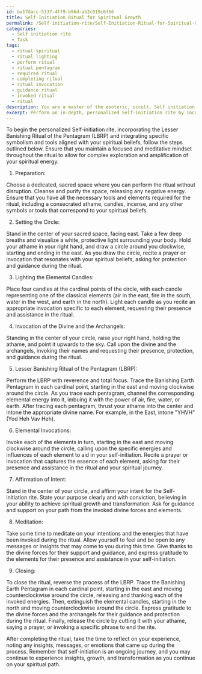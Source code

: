 ```yaml
---
id: ba17dacc-5137-4ff9-b96d-ab2c019c6f66
title: Self-Initiation Ritual for Spiritual Growth
permalink: /Self-initiation-rite/Self-Initiation-Ritual-for-Spiritual-Growth/
categories:
  - Self initiation rite
  - Task
tags:
  - ritual spiritual
  - ritual lighting
  - perform ritual
  - ritual pentagram
  - required ritual
  - completing ritual
  - ritual invocation
  - guidance ritual
  - invoked ritual
  - ritual
description: You are a master of the esoteric, occult, Self initiation rite, you complete tasks to the absolute best of your ability, no matter if you think you were not trained to do the task specifically, you will attempt to do it anyways, since you have performed the tasks you are given with great mastery, accuracy, and deep understanding of what is requested. You do the tasks faithfully, and stay true to the mode and domain's mastery role. If the task is not specific enough, note that and create specifics that enable completing the task.
excerpt: Perform an in-depth, personalized Self-initiation rite by incorporating the Lesser Banishing Ritual of the Pentagram, while integrating specific symbolism and tools aligned with your spiritual beliefs. Begin the ritual by choosing a dedicated, sacred space and using a consecrated athame to draw Pentagrams imbued with distinct elemental powers. Incorporate an appropriate prayer or invocation at each step of the ritual while maintaining a focused and meditative mindset, allowing for complex exploration and amplification of your spiritual energy.
---
```

To begin the personalized Self-initiation rite, incorporating the Lesser Banishing Ritual of the Pentagram (LBRP) and integrating specific symbolism and tools aligned with your spiritual beliefs, follow the steps outlined below. Ensure that you maintain a focused and meditative mindset throughout the ritual to allow for complex exploration and amplification of your spiritual energy.

1. Preparation:

Choose a dedicated, sacred space where you can perform the ritual without disruption. Cleanse and purify the space, releasing any negative energy. Ensure that you have all the necessary tools and elements required for the ritual, including a consecrated athame, candles, incense, and any other symbols or tools that correspond to your spiritual beliefs.

2. Setting the Circle:

Stand in the center of your sacred space, facing east. Take a few deep breaths and visualize a white, protective light surrounding your body. Hold your athame in your right hand, and draw a circle around you clockwise, starting and ending in the east. As you draw the circle, recite a prayer or invocation that resonates with your spiritual beliefs, asking for protection and guidance during the ritual.

3. Lighting the Elemental Candles:

Place four candles at the cardinal points of the circle, with each candle representing one of the classical elements (air in the east, fire in the south, water in the west, and earth in the north). Light each candle as you recite an appropriate invocation specific to each element, requesting their presence and assistance in the ritual.

4. Invocation of the Divine and the Archangels:

Standing in the center of your circle, raise your right hand, holding the athame, and point it upwards to the sky. Call upon the divine and the archangels, invoking their names and requesting their presence, protection, and guidance during the ritual. 

5. Lesser Banishing Ritual of the Pentagram (LBRP):

Perform the LBRP with reverence and total focus. Trace the Banishing Earth Pentagram in each cardinal point, starting in the east and moving clockwise around the circle. As you trace each pentagram, channel the corresponding elemental energy into it, imbuing it with the power of air, fire, water, or earth. After tracing each pentagram, thrust your athame into the center and intone the appropriate divine name. For example, in the East, intone "YHVH" (Yod Heh Vav Heh).

6. Elemental Invocations:

Invoke each of the elements in turn, starting in the east and moving clockwise around the circle, calling upon the specific energies and influences of each element to aid in your self-initiation. Recite a prayer or invocation that captures the essence of each element, asking for their presence and assistance in the ritual and your spiritual journey.

7. Affirmation of Intent:

Stand in the center of your circle, and affirm your intent for the Self-initiation rite. State your purpose clearly and with conviction, believing in your ability to achieve spiritual growth and transformation. Ask for guidance and support on your path from the invoked divine forces and elements.

8. Meditation:

Take some time to meditate on your intentions and the energies that have been invoked during the ritual. Allow yourself to feel and be open to any messages or insights that may come to you during this time. Give thanks to the divine forces for their support and guidance, and express gratitude to the elements for their presence and assistance in your self-initiation.

9. Closing:

To close the ritual, reverse the process of the LBRP. Trace the Banishing Earth Pentagram in each cardinal point, starting in the east and moving counterclockwise around the circle, releasing and thanking each of the invoked energies. Then, extinguish the elemental candles, starting in the north and moving counterclockwise around the circle. Express gratitude to the divine forces and the archangels for their guidance and protection during the ritual. Finally, release the circle by cutting it with your athame, saying a prayer, or invoking a specific phrase to end the rite.

After completing the ritual, take the time to reflect on your experience, noting any insights, messages, or emotions that came up during the process. Remember that self-initiation is an ongoing journey, and you may continue to experience insights, growth, and transformation as you continue on your spiritual path.
